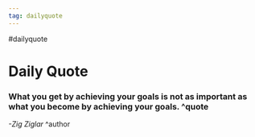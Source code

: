 ```yaml
---
tag: dailyquote
---
```


#dailyquote

# Daily Quote

### What you get by achieving your goals is not as important as what you become by achieving your goals. ^quote
*-Zig Ziglar* ^author
